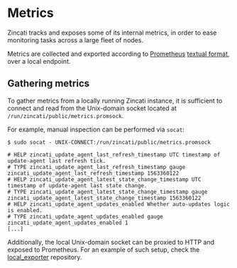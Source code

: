 # Metrics

Zincati tracks and exposes some of its internal metrics, in order to ease monitoring tasks across a large fleet of nodes.

Metrics are collected and exported according to [Prometheus] [textual format][prom-text], over a local endpoint.

[Prometheus]: https://prometheus.io/
[prom-text]: https://prometheus.io/docs/instrumenting/exposition_formats/

## Gathering metrics

To gather metrics from a locally running Zincati instance, it is sufficient to connect and read from the Unix-domain socket located at `/run/zincati/public/metrics.promsock`.

For example, manual inspection can be performed via `socat`:

```
$ sudo socat - UNIX-CONNECT:/run/zincati/public/metrics.promsock

# HELP zincati_update_agent_last_refresh_timestamp UTC timestamp of update-agent last refresh tick.
# TYPE zincati_update_agent_last_refresh_timestamp gauge
zincati_update_agent_last_refresh_timestamp 1563360122
# HELP zincati_update_agent_latest_state_change_timestamp UTC timestamp of update-agent last state change.
# TYPE zincati_update_agent_latest_state_change_timestamp gauge
zincati_update_agent_latest_state_change_timestamp 1563360122
# HELP zincati_update_agent_updates_enabled Whether auto-updates logic is enabled.
# TYPE zincati_update_agent_updates_enabled gauge
zincati_update_agent_updates_enabled 1
[...]
```

Additionally, the local Unix-domain socket can be proxied to HTTP and exposed to Prometheus.
For an example of such setup, check the [local\_exporter][local_exporter] repository.

[local_exporter]: https://github.com/lucab/local_exporter
